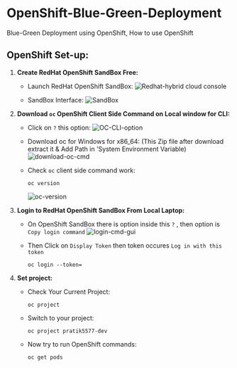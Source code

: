 # OpenShift-Blue-Green-Deployment
Blue-Green Deployment using OpenShift, How to use OpenShift


## OpenShift Set-up:

1. **Create RedHat OpenShift SandBox Free:**

   - Launch RedHat OpenShift SandBox:
    ![Redhat-hybrid cloud console](https://github.com/user-attachments/assets/dcd04c70-dbce-4835-a34f-2e1f8c9e82b5)

   - SandBox Interface:
    ![SandBox](https://github.com/user-attachments/assets/198bfbe5-927d-439b-b4be-c6b3a810b2bc)
 

2. **Download `oc` OpenShift Client Side Command on Local window for CLI:**

   - Click on `?` this option:
    ![OC-CLI-option](https://github.com/user-attachments/assets/c37fef0a-020e-492d-bf7e-31627e05a06c)

   - Download oc for Windows for x86_64: (This Zip file after download extract it & Add Path in 'System Environment Variable)
    ![download-oc-cmd](https://github.com/user-attachments/assets/f5db4f8b-f5b6-4cb3-8911-655ffe28320d)

   - Check `oc` client side command work:

         oc version

     ![oc-version](https://github.com/user-attachments/assets/ccfcd963-1a62-40b4-9f36-ae24ab3861aa)


3. **Login to RedHat OpenShift SandBox From Local Laptop:**

   - On OpenShift SandBox there is option inside this `?` , then option is `Copy login command`
     ![login-cmd-gui](https://github.com/user-attachments/assets/bfbb245d-421f-48f7-8add-22c6609ae4ef)

   - Then Click on `Display Token` then token occures `Log in with this token`

         oc login --token=

4. **Set project:**

   - Check Your Current Project:

         oc project

   - Switch to your project:

         oc project pratik5577-dev

   - Now try to run OpenShift commands:

         oc get pods
 
   
